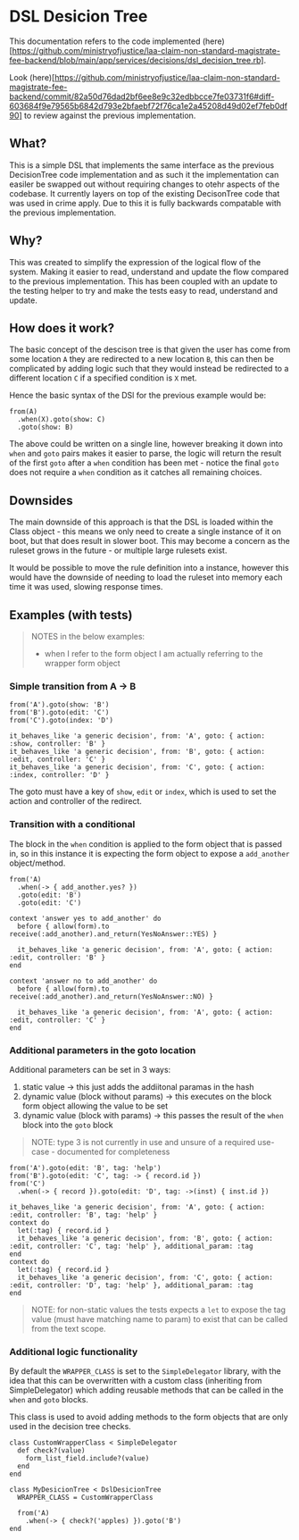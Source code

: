 # DSL Desicion Tree

This documentation refers to the code implemented (here)[https://github.com/ministryofjustice/laa-claim-non-standard-magistrate-fee-backend/blob/main/app/services/decisions/dsl_decision_tree.rb].

Look (here)[https://github.com/ministryofjustice/laa-claim-non-standard-magistrate-fee-backend/commit/82a50d76dad2bf6ee8e9c32edbbcce7fe03731f6#diff-603684f9e79565b6842d793e2bfaebf72f76ca1e2a45208d49d02ef7feb0df90] to review against the previous implementation.

## What?

This is a simple DSL that implements the same interface as the previous DecisionTree code implementation and as such it
the implementation can easiler be swapped out without requiring changes to otehr aspects of the codebase. It currently layers on top of the existing DecisonTree code that was used in crime apply. Due to
this it is fully backwards compatable with the previous implementation.

## Why?

This was created to simplify the expression of the logical flow of the system. Making it easier to
read, understand and update the flow compared to the previous implementation. This has been coupled with an update to
the testing helper to try and make the tests easy to read, understand and update.

## How does it work?

The basic concept of the descison tree is that given the user has come from some location `A` they are redirected
to a new location `B`, this can then be complicated by adding logic such that they would instead be redirected to
a different location `C` if a specified condition is `X` met.

Hence the basic syntax of the DSl for the previous example would be:

```
from(A)
  .when(X).goto(show: C)
  .goto(show: B)
```

The above could be written on a single line, however breaking it down into `when` and `goto` pairs makes it easier
to parse, the logic will return the result of the first `goto` after a `when` condition has been met - notice the
final `goto` does not require a `when` condition as it catches all remaining choices.

## Downsides

The main downside of this approach is that the DSL is loaded within the Class object - this means we only need to
create a single instance of it on boot, but that does result in slower boot. This may become a concern as the
ruleset grows in the future - or multiple large rulesets exist.

It would be possible to move the rule definition into a instance, however this would have the downside of
needing to load the ruleset into memory each time it was used, slowing response times.

## Examples (with tests)

> NOTES in the below examples:
> * when I refer to the form object I am actually referring to the wrapper form object

### Simple transition from A -> B

```
from('A').goto(show: 'B')
from('B').goto(edit: 'C')
from('C').goto(index: 'D')

it_behaves_like 'a generic decision', from: 'A', goto: { action: :show, controller: 'B' }
it_behaves_like 'a generic decision', from: 'B', goto: { action: :edit, controller: 'C' }
it_behaves_like 'a generic decision', from: 'C', goto: { action: :index, controller: 'D' }
```

The goto must have a key of `show`, `edit` or `index`, which is used to set the action and
controller of the redirect.

### Transition with a conditional

The block in the `when` condition is applied to the form object that is passed in, so in this instance it is
expecting the form object to expose a `add_another` object/method.

```
from('A)
  .when(-> { add_another.yes? })
  .goto(edit: 'B')
  .goto(edit: 'C')

context 'answer yes to add_another' do
  before { allow(form).to receive(:add_another).and_return(YesNoAnswer::YES) }

  it_behaves_like 'a generic decision', from: 'A', goto: { action: :edit, controller: 'B' }
end

context 'answer no to add_another' do
  before { allow(form).to receive(:add_another).and_return(YesNoAnswer::NO) }

  it_behaves_like 'a generic decision', from: 'A', goto: { action: :edit, controller: 'C' }
end
```

### Additional parameters in the goto location

Additional parameters can be set in 3 ways:
1. static value -> this just adds the addiitonal paramas in the hash
2. dynamic value (block without params) -> this executes on the block form object allowing the value to be set
3. dynamic value (block with params) -> this passes the result of the `when` block into the `goto` block

> NOTE: type 3 is not currently in use and unsure of a required use-case - documented for completeness

```
from('A').goto(edit: 'B', tag: 'help')
from('B').goto(edit: 'C', tag: -> { record.id })
from('C')
  .when(-> { record }).goto(edit: 'D', tag: ->(inst) { inst.id })

it_behaves_like 'a generic decision', from: 'A', goto: { action: :edit, controller: 'B', tag: 'help' }
context do
  let(:tag) { record.id }
  it_behaves_like 'a generic decision', from: 'B', goto: { action: :edit, controller: 'C', tag: 'help' }, additional_param: :tag
end
context do
  let(:tag) { record.id }
  it_behaves_like 'a generic decision', from: 'C', goto: { action: :edit, controller: 'D', tag: 'help' }, additional_param: :tag
end
```

> NOTE: for non-static values the tests expects a `let` to expose the tag value (must have matching name to param) to exist that
> can be called from the text scope.

### Additional logic functionality

By default the `WRAPPER_CLASS` is set to the `SimpleDelegator` library, with the idea that this can be
overwritten with a custom class (inheriting from SimpleDelegator) which adding reusable methods that can
be called in the `when` and `goto` blocks.

This class is used to avoid adding methods to the form objects that are only used in the decision tree checks.

```
class CustomWrapperClass < SimpleDelegator
  def check?(value)
    form_list_field.include?(value)
  end
end

class MyDesicionTree < DslDesicionTree
  WRAPPER_CLASS = CustomWrapperClass

  from('A)
    .when(-> { check?('apples) }).goto('B')
end
```